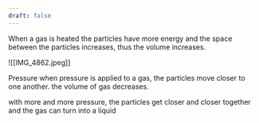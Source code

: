 ```yaml
---
draft: false
---
```

When a gas is heated
	the particles have more energy and the space between the particles increases, thus the volume increases.

![[IMG_4862.jpeg]]

Pressure
	when pressure is applied to a gas, the particles move closer to one another. the volume of gas decreases.


with more and more pressure, the particles get closer and closer together and the gas can turn into a liquid
